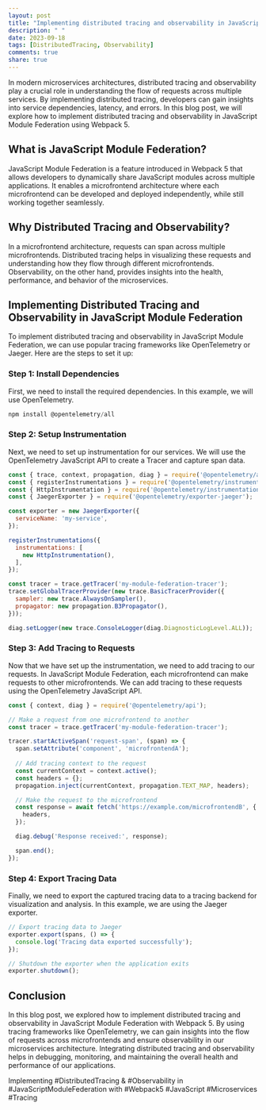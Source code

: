 ```yaml
---
layout: post
title: "Implementing distributed tracing and observability in JavaScript Module Federation with Webpack 5"
description: " "
date: 2023-09-18
tags: [DistributedTracing, Observability]
comments: true
share: true
---
```


In modern microservices architectures, distributed tracing and observability play a crucial role in understanding the flow of requests across multiple services. By implementing distributed tracing, developers can gain insights into service dependencies, latency, and errors. In this blog post, we will explore how to implement distributed tracing and observability in JavaScript Module Federation using Webpack 5.

## What is JavaScript Module Federation?

JavaScript Module Federation is a feature introduced in Webpack 5 that allows developers to dynamically share JavaScript modules across multiple applications. It enables a microfrontend architecture where each microfrontend can be developed and deployed independently, while still working together seamlessly.

## Why Distributed Tracing and Observability?

In a microfrontend architecture, requests can span across multiple microfrontends. Distributed tracing helps in visualizing these requests and understanding how they flow through different microfrontends. Observability, on the other hand, provides insights into the health, performance, and behavior of the microservices.

## Implementing Distributed Tracing and Observability in JavaScript Module Federation

To implement distributed tracing and observability in JavaScript Module Federation, we can use popular tracing frameworks like OpenTelemetry or Jaeger. Here are the steps to set it up:

### Step 1: Install Dependencies

First, we need to install the required dependencies. In this example, we will use OpenTelemetry.

```javascript
npm install @opentelemetry/all
```

### Step 2: Setup Instrumentation

Next, we need to set up instrumentation for our services. We will use the OpenTelemetry JavaScript API to create a Tracer and capture span data.

```javascript
const { trace, context, propagation, diag } = require('@opentelemetry/api');
const { registerInstrumentations } = require('@opentelemetry/instrumentation');
const { HttpInstrumentation } = require('@opentelemetry/instrumentation-http');
const { JaegerExporter } = require('@opentelemetry/exporter-jaeger');

const exporter = new JaegerExporter({
  serviceName: 'my-service',
});

registerInstrumentations({
  instrumentations: [
    new HttpInstrumentation(),
  ],
});

const tracer = trace.getTracer('my-module-federation-tracer');
trace.setGlobalTracerProvider(new trace.BasicTracerProvider({
  sampler: new trace.AlwaysOnSampler(),
  propagator: new propagation.B3Propagator(),
}));

diag.setLogger(new trace.ConsoleLogger(diag.DiagnosticLogLevel.ALL));

```

### Step 3: Add Tracing to Requests

Now that we have set up the instrumentation, we need to add tracing to our requests. In JavaScript Module Federation, each microfrontend can make requests to other microfrontends. We can add tracing to these requests using the OpenTelemetry JavaScript API.

```javascript
const { context, diag } = require('@opentelemetry/api');

// Make a request from one microfrontend to another
const tracer = trace.getTracer('my-module-federation-tracer');

tracer.startActiveSpan('request-span', (span) => {
  span.setAttribute('component', 'microfrontendA');
  
  // Add tracing context to the request
  const currentContext = context.active();
  const headers = {};
  propagation.inject(currentContext, propagation.TEXT_MAP, headers);

  // Make the request to the microfrontend
  const response = await fetch('https://example.com/microfrontendB', {
    headers,
  });

  diag.debug('Response received:', response);

  span.end();
});
```

### Step 4: Export Tracing Data

Finally, we need to export the captured tracing data to a tracing backend for visualization and analysis. In this example, we are using the Jaeger exporter.

```javascript
// Export tracing data to Jaeger
exporter.export(spans, () => {
  console.log('Tracing data exported successfully');
});

// Shutdown the exporter when the application exits
exporter.shutdown();
```

## Conclusion

In this blog post, we explored how to implement distributed tracing and observability in JavaScript Module Federation with Webpack 5. By using tracing frameworks like OpenTelemetry, we can gain insights into the flow of requests across microfrontends and ensure observability in our microservices architecture. Integrating distributed tracing and observability helps in debugging, monitoring, and maintaining the overall health and performance of our applications.

Implementing #DistributedTracing & #Observability in #JavaScriptModuleFederation with #Webpack5 #JavaScript #Microservices #Tracing